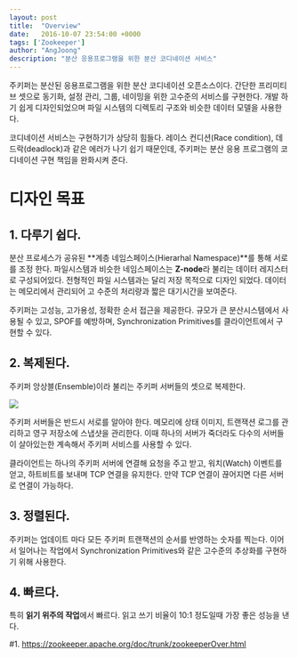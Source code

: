 ```yaml
---
layout: post
title:  "Overview"
date:   2016-10-07 23:54:00 +0000
tags: ['Zookeeper']
author: "AngJoong"
description: "분산 응용프로그램을 위한 분산 코디네이션 서비스"
---
```


주키퍼는 분산된 응용프로그램을 위한 분산 코디네이션 오픈소스이다. 간단한 프리미티브 셋으로 동기화, 설정 관리, 그룹, 네이밍을 위한 고수준의 서비스를 구현한다. 개발 하기 쉽게 디자인되었으며 파일 시스템의 디렉토리 구조와 비슷한 데이터 모델을 사용한다.  

코디네이션 서비스는 구현하기가 상당히 힘들다. 레이스 컨디션(Race condition), 데드락(deadlock)과 같은 에러가 나기 쉽기 때문인데, 주키퍼는 분산 응용 프로그램의 코디네이션 구현 책임을 완화시켜 준다.  

# 디자인 목표

## 1. 다루기 쉽다.
분산 프로세스가 공유된 **계층 네임스페이스(Hierarhal Namespace)**를 통해 서로를 조정 한다. 파일시스템과 비슷한 네임스페이스는 **Z-node**라 불리는 데이터 레지스터로 구성되어있다. 전형적인 파일 시스템과는 달리 저장 목적으로 디자인 되었다. 데이터는 메모리에서 관리되어 고 수준의 처리량과 짧은 대기시간을 보여준다.  

주키퍼는 고성능, 고가용성, 정확한 순서 접근을 제공한다. 규모가 큰 분산시스템에서 사용될 수 있고, SPOF를 예방하며, Synchronization Primitives를 클라이언트에서 구현할 수 있다.  

## 2. 복제된다.
주키퍼 앙상블(Ensemble)이라 불리는 주키퍼 서버들의 셋으로 복제한다.  

![](https://zookeeper.apache.org/doc/trunk/images/zkservice.jpg)

주키퍼 서버들은 반드시 서로를 알아야 한다. 메모리에 상태 이미지, 트랜잭션 로그를 관리하고 영구 저장소에 스냅샷을 관리한다. 이때 하나의 서버가 죽더라도 다수의 서버들이 살아있는한 계속해서 주키퍼 서비스를 사용할 수 있다.  

클라이언트는 하나의 주키퍼 서버에 연결해 요청을 주고 받고, 워치(Watch) 이벤트를 얻고, 하트비트를 보내며 TCP 연결을 유지한다. 만약 TCP 연결이 끊어지면 다른 서버로 연결이 가능하다.  

## 3. 정렬된다.
주키퍼는 업데이트 마다 모든 주키퍼 트랜잭션의 순서를 반영하는 숫자를 찍는다. 이어서 일어나는 작업에서 Synchronization Primitives와 같은 고수준의 추상화를 구현하기 위해 사용한다.  

## 4. 빠르다.
특히 **읽기 위주의 작업**에서 빠르다. 읽고 쓰기 비율이 10:1 정도일때 가장 좋은 성능을 낸다.


\#1. https://zookeeper.apache.org/doc/trunk/zookeeperOver.html
